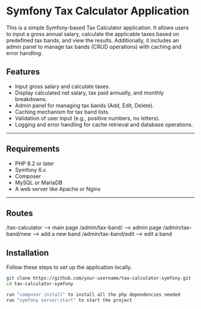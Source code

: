 # Symfony Tax Calculator Application

This is a simple Symfony-based Tax Calculator application. It allows users to input a gross annual salary, calculate the applicable taxes based on predefined tax bands, and view the results. Additionally, it includes an admin panel to manage tax bands (CRUD operations) with caching and error handling.

## Features

- Input gross salary and calculate taxes.
- Display calculated net salary, tax paid annually, and monthly breakdowns.
- Admin panel for managing tax bands (Add, Edit, Delete).
- Caching mechanism for tax band lists.
- Validation of user input (e.g., positive numbers, no letters).
- Logging and error handling for cache retrieval and database operations.

---

## Requirements

- PHP 8.2 or later
- Symfony 6.x
- Composer
- MySQL or MariaDB
- A web server like Apache or Nginx

---

## Routes

/tax-calculator  --> main page
/admin/tax-band/  --> admin page
/admin/tax-band/new  --> add a new band
/admin/tax-band/edit  --> edit a band

## Installation

Follow these steps to set up the application locally.

```bash
git clone https://github.com/your-username/tax-calculator-symfony.git
cd tax-calculator-symfony

run "composer install" to install all the php dependencies needed
run "symfony server:start" to start the project
